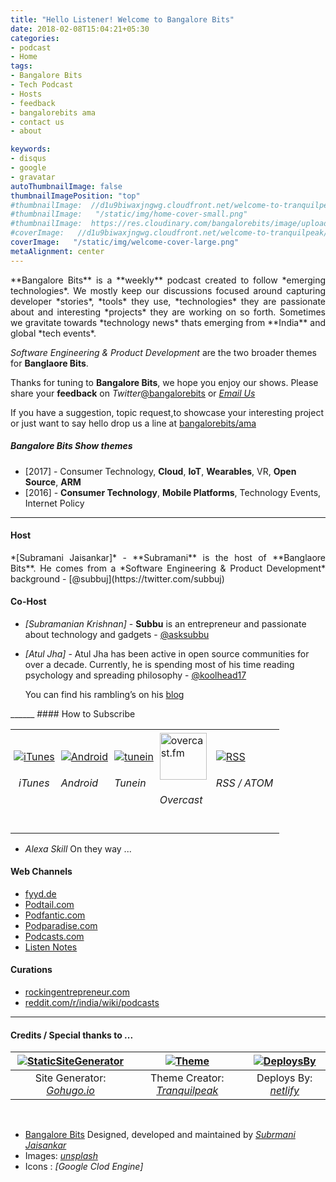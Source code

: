 ```yaml
---
title: "Hello Listener! Welcome to Bangalore Bits"
date: 2018-02-08T15:04:21+05:30
categories:
- podcast
- Home
tags:
- Bangalore Bits
- Tech Podcast
- Hosts
- feedback
- bangalorebits ama
- contact us
- about

keywords:
- disqus
- google
- gravatar
autoThumbnailImage: false
thumbnailImagePosition: "top"
#thumbnailImage:  //d1u9biwaxjngwg.cloudfront.net/welcome-to-tranquilpeak/city-750.jpg
#thumbnailImage:   "/static/img/home-cover-small.png"
#thumbnailImage:  https://res.cloudinary.com/bangalorebits/image/upload/v1517745472/site-assets/welcome-cover.png
#coverImage:   //d1u9biwaxjngwg.cloudfront.net/welcome-to-tranquilpeak/city.jpg
coverImage:   "/static/img/welcome-cover-large.png"
metaAlignment: center
---
```

<P style="text-align: justify">
**Bangalore Bits** is a **weekly** podcast created to follow *emerging technologies*. We mostly keep our discussions focused around capturing developer *stories*, *tools* they use, *technologies* they are passionate about and interesting *projects* they are working on so forth. Sometimes we gravitate towards *technology news* thats emerging from **India** and global *tech events*.  

*Software Engineering & Product Development* are the two broader themes for **Banglaore Bits**.
</P>
<!--more-->

Thanks for tuning to **Bangalore Bits**, we hope you enjoy our shows. Please share your **feedback** on *Twitter*[@bangalorebits](https://twitter.com/bangalorebits) or *[Email Us](mailto:comments@next20.in)*

If you have a suggestion, topic request,to showcase your interesting project or just want to say hello drop us a line at [bangalorebits/ama](https://github.com/bangalorebits/ama/issues)

#####  Bangalore Bits Show themes
- [2017]   -  Consumer Technology, **Cloud**, **IoT**, **Wearables**, VR, **Open Source**, **ARM**
- [2016]   -  **Consumer Technology**, **Mobile Platforms**, Technology Events, Internet Policy

______
#### Host
<P style="text-align: justify">
*[Subramani Jaisankar]* - **Subramani** is the host of **Banglaore Bits**. He comes from a *Software Engineering & Product Development* background - [@subbuj](https://twitter.com/subbuj)

#### Co-Host
- *[Subramanian Krishnan]* - **Subbu** is an entrepreneur and passionate about technology and gadgets - [@asksubbu](https://twitter.com/asksubbu)

- *[Atul Jha]* - Atul Jha has been active in open source communities for over a decade.
Currently, he is spending most of his time reading psychology and spreading philosophy - [@koolhead17](https://twitter.com/koolhead17)

  You can find his rambling’s on his [blog](https://www.atuljha.com/blog)
</P>
______
#### How to Subscribe

<div id="image-table">
    <table>
	    <tr>
    	    <td style="padding:5px" align="center">
        	   <a href="https://itunes.apple.com/in/podcast/bangalore-bits/id1052661140?mt=2/" title="iTunes"><img src="https://res.cloudinary.com/bangalorebits/image/upload/w_75,h_75,c_fill,r_max/v1518340520/bb-episode-assets/56-apple-512_muenql.png" alt="iTunes" style="border:0;" /></a>
             <h6 align="center">iTunes</h6>
      	    </td>
            <td style="padding:5px">
            	<a href="https://subscribeonandroid.com/feeds.feedburner.com/bangalorebits" title="Subscribe on Android"><img src="https://res.cloudinary.com/bangalorebits/image/upload/w_70,h_70,c_fill,r_max/v1518340519/bb-episode-assets/android_ekcrjy.png" alt="Android" style="border:0;" /></a>
              <h6> Android </h6>
             </td>
             <td style="padding:5px">
             	<a href="https://tunein.com/radio/Bangalore-Bits-p1056878/" title="Tunein"><img src="https://res.cloudinary.com/bangalorebits/image/upload/w_75,h_75,c_fill,r_max/v1517722643/site-assets/tune-in.jpg" alt="tunein" style="border:0;" /></a>
              <h6> Tunein </h6>
              </td>
               <td style="padding:5px">
                 <a href="https://overcast.fm/itunes1052661140/bangalore-bits" title="overcast.fm"><img src="https://d2uzvmey2c90kn.cloudfront.net/img/logo.svg?3" height="75px" width="75px" alt="overcast.fm" style="border:0;" /></a>
                 <h6> Overcast </h6>
              </td>
               <td style="padding:10px">
                 <a href="https://feeds.feedburner.com/bangalorebits" title="RSS"><img src="https://res.cloudinary.com/bangalorebits/image/upload/w_75,h_75,c_fill,r_max/v1517502362/site-assets/rss.jpg" alt="RSS" style="border:0;" /></a>
                 <h6> RSS / ATOM </h6>
              </td>
        </tr>
    </table>
</div>

  - *Alexa Skill* On they way ...

####  Web Channels

- [fyyd.de](https://fyyd.de/podcast/bangalore-bits/0)
- [Podtail.com](https://podtail.com/podcast/bangalore-bits/)
- [Podfantic.com](https://podfanatic.com/podcast/bangalore-bits)
- [Podparadise.com](https://www.podparadise.com/Podcast/1052661140)
- [Podcasts.com](https://www.podcasts.com/bangalore-bits-62)
- [Listen Notes](https://www.listennotes.com/c/d766a50d9f4f46f3b526f68127902cc6/bangalore-bits/?previous_pub_date=1511877923000)

#### Curations
- [rockingentrepreneur.com](https://rockingentrepreneur.com/list-of-indian-podcasts/)
- [reddit.com/r/india/wiki/podcasts](https://www.reddit.com/r/india/wiki/podcasts)

______
####  Credits / Special thanks to ...
| [![StaticSiteGenerator](https://res.cloudinary.com/bangalorebits/image/upload/w_75,h_75,c_fill,r_max/v1517505145/site-assets/go-hugo.jpg)](https://gohugo.io)  | [![Theme](https://res.cloudinary.com/bangalorebits/image/upload/w_75,h_75,c_fill,r_max/v1517514878/site-assets/GitHub-Mark-120px-plus.png)](https://github.com/LouisBarranqueiro) | [![DeploysBy](https://www.netlify.com/img/global/badges/netlify-dark.svg)](https://www.netlify.com") |
|:---:|:---:|:---:|
| Site Generator: [*Gohugo.io*](https://gohugo.io) | Theme Creator: [*Tranquilpeak*](https://github.com/LouisBarranqueiro) | Deploys By:  [*netlify*](https://www.netlify.com")|
<BR>

- [Bangalore Bits](https://www.bangalorebits.in) Designed, developed and maintained by *[Subrmani Jaisankar](https://twitter.com/subbuj)*
- Images: *[unsplash](https://unsplash.com)*
- Icons : *[Google Clod Engine]*
